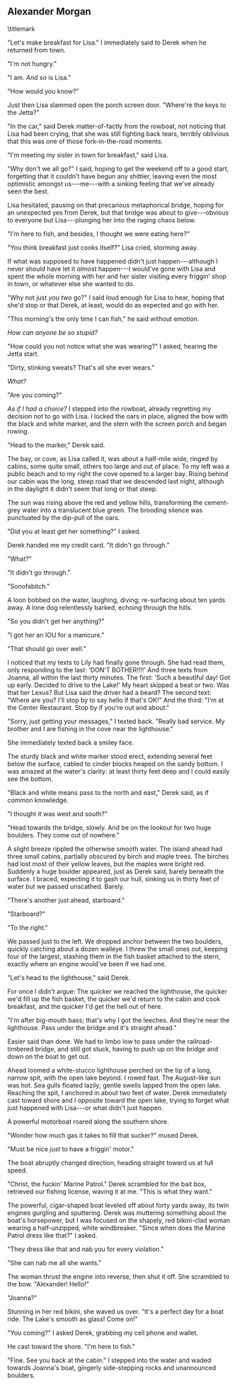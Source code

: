 ## Alexander Morgan
\titlemark

"Let's make breakfast for Lisa." I immediately said to Derek when he
returned from town.

"I'm not hungry."

"I am. *And* so is Lisa."

"How would you know?"

Just then Lisa slammed open the porch screen door. "Where're the keys to
the Jetta?"

"In the car," said Derek matter-of-factly from the rowboat, not noticing
that Lisa had been crying, that she was still fighting back tears,
terribly oblivious that this was one of those fork-in-the-road moments.

"I'm meeting my sister in town for breakfast," said Lisa.

"Why don't we all go?" I said, hoping to get the weekend off to a good
start, forgetting that it couldn't have begun any shittier, leaving even
the most optimistic amongst us---me---with a sinking feeling that we've
already seen the best.

Lisa hesitated, pausing on that precarious metaphorical bridge, hoping
for an unexpected yes from Derek, but that bridge was about to
give---obvious to everyone but Lisa---plunging her into the raging chaos
below.

"I'm here to fish, and besides, I thought we were eating here?"

"You think breakfast just cooks itself?" Lisa cried, storming away.

If what was supposed to have happened didn't just happen---although I
never should have let it *almost* happen---I would've gone with Lisa and
spent the whole morning with her and her sister visiting every friggin'
shop in town, or whatever else she wanted to do.

"Why not just *you two* go?" I said loud enough for Lisa to hear, hoping
that she'd stop or that Derek, at least, would do as expected and go
with her.

"This morning's the only time I can fish," he said without emotion.

*How can anyone be so stupid?*

"How could you not notice what she was wearing?" I asked, hearing the
Jetta start.

"Dirty, stinking sweats? That's all she ever wears."

*What?*

"Are you coming?"

*As if I had a choice?* I stepped into the rowboat, already regretting
my decision not to go with Lisa. I locked the oars in place, aligned the
bow with the black and white marker, and the stern with the screen porch
and began rowing.

"Head to the marker," Derek said.

The bay, or cove, as Lisa called it, was about a half-mile wide, ringed
by cabins, some quite small, others too large and out of place. To my
left was a public beach and to my right the cove opened to a larger bay.
Rising behind our cabin was the long, steep road that we descended last
night, although in the daylight it didn't seem that long or that steep.

The sun was rising above the red and yellow hills, transforming the
cement-grey water into a translucent blue green. The brooding silence
was punctuated by the dip-pull of the oars.

"Did you at least get her something?" I asked.

Derek handed me my credit card. "It didn't go through."

"What?"

"It didn't go through."

"Sonofabitch."

A loon bobbed on the water, laughing, diving; re-surfacing about ten
yards away. A lone dog relentlessly barked, echoing through the hills.

"So you didn't get her anything?"

"I got her an IOU for a manicure."

"That should go over well."

I noticed that my texts to Lily had finally gone through. She had read
them, only responding to the last: 'DON'T BOTHER!!!!' And three texts
from Joanna, all within the last thirty minutes. The first: 'Such a
beautiful day! Got up early. Decided to drive to the Lake!' My heart
skipped a beat or two. Was that her Lexus? But Lisa said the driver had
a beard? The second text: "Where are you? I'll stop by to say hello if
that's OK!" And the third: "I'm at the Center Restaurant. Stop by if
you're out and about."

"Sorry, just getting your messages," I texted back. "Really bad service.
My brother and I are fishing in the cove near the lighthouse."

She immediately texted back a smiley face.

The sturdy black and white marker stood erect, extending several feet
below the surface, cabled to cinder blocks heaped on the sandy bottom. I
was amazed at the water's clarity: at least thirty feet deep and I could
easily see the bottom.

"Black and white means pass to the north and east," Derek said, as if
common knowledge.

"I thought it was west and south?"

"Head towards the bridge, slowly. And be on the lookout for two huge
boulders. They come out of nowhere."

A slight breeze rippled the otherwise smooth water. The island ahead had
three small cabins, partially obscured by birch and maple trees. The
birches had lost most of their yellow leaves, but the maples were bright
red. Suddenly a huge boulder appeared, just as Derek said, barely
beneath the surface. I braced, expecting it to gash our hull, sinking us
in thirty feet of water but we passed unscathed. Barely.

"There's another just ahead, starboard."

"Starboard?"

"To the right."

We passed just to the left. We dropped anchor between the two boulders,
quickly catching about a dozen walleye. I threw the small ones out,
keeping four of the largest, stashing them in the fish basket attached
to the stern, exactly where an engine would've been if we had one.

"Let's head to the lighthouse," said Derek.

For once I didn't argue: The quicker we reached the lighthouse, the
quicker we'd fill up the fish basket, the quicker we'd return to the
cabin and cook breakfast, and the quicker I'd get the hell out of here.

"I'm after big-mouth bass; that's why I got the leeches. And they're
near the lighthouse. Pass under the bridge and it's straight ahead."

Easier said than done. We had to limbo low to pass under the
railroad-timbered bridge, and still got stuck, having to push up on the
bridge and down on the boat to get out.

Ahead loomed a white-stucco lighthouse perched on the tip of a long,
narrow spit, with the open lake beyond. I rowed fast. The August-like
sun was hot. Sea gulls floated lazily; gentle swells lapped from the
open lake. Reaching the spit, I anchored in about two feet of water.
Derek immediately cast toward shore and I opposite toward the open lake,
trying to forget what just happened with Lisa---or what didn't just
happen.

A powerful motorboat roared along the southern shore.

"Wonder how much gas it takes to fill that sucker?" mused Derek.

"Must be nice *just* to have a friggin' motor."

The boat abruptly changed direction, heading straight toward us at full
speed.

"Christ, the fuckin' Marine Patrol." Derek scrambled for the bait box,
retrieved our fishing license, waving it at me. "This is what they
want."

The powerful, cigar-shaped boat leveled off about forty yards away, its
twin engines gurgling and sputtering. Derek was muttering something
about the boat's horsepower, but I was focused on the shapely, red
bikini-clad woman wearing a half-unzipped, white windbreaker. "Since
when does the Marine Patrol dress like that?" I asked.

"They dress like that and nab you for every violation."

"She can nab me all she wants."

The woman thrust the engine into reverse, then shut it off. She
scrambled to the bow. "Alexander! Hello!"

"Joanna?"

Stunning in her red bikini, she waved us over. "It's a perfect day for a
boat ride. The Lake's smooth as glass! Come on!"

"You coming?" I asked Derek, grabbing my cell phone and wallet.

He cast toward the shore. "I'm here to fish."

"Fine. See you back at the cabin." I stepped into the water and waded
towards Joanna's boat, gingerly side-stepping rocks and unannounced
boulders.